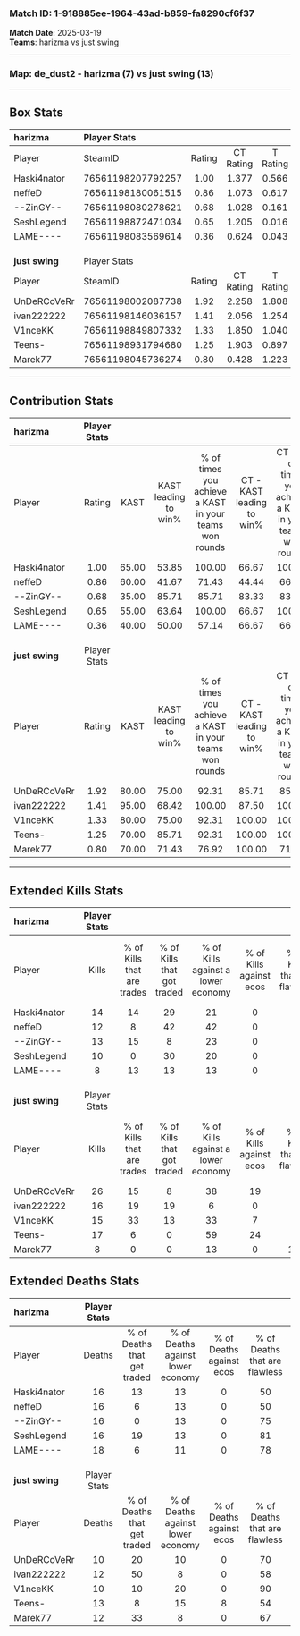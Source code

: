 ### Match ID: 1-918885ee-1964-43ad-b859-fa8290cf6f37  
**Match Date**: 2025-03-19  
**Teams**: harizma vs just swing  

---  

### **Map**: de_dust2 - harizma (7) vs just swing (13)  
---  

## Box Stats  

| **harizma**    | Player Stats      |        |           |          |       |       |       |         |        |      |     |
| :- | :- | :-: | :-: | :-: | :-: | :-: | :-: | :-: | :-: | :-: | :-: |
| Player         | SteamID           | Rating | CT Rating | T Rating | KAST  |  ADR  | Kills | Assists | Deaths | K/D  | HS% |
| Haski4nator    | 76561198207792257 |  1.00  |   1.377   |  0.566   | 65.00 | 81.2  |  14   |    5    |   16   | 0.88 | 50  |
| neffeD         | 76561198180061515 |  0.86  |   1.073   |  0.617   | 60.00 | 79.0  |  12   |    4    |   16   | 0.75 | 83  |
| --ZinGY--      | 76561198080278621 |  0.68  |   1.028   |  0.161   | 35.00 | 66.9  |  13   |    3    |   16   | 0.81 | 15  |
| SeshLegend     | 76561198872471034 |  0.65  |   1.205   |  0.016   | 55.00 | 51.8  |  10   |    3    |   16   | 0.63 | 50  |
| LAME----       | 76561198083569614 |  0.36  |   0.624   |  0.043   | 40.00 | 43.4  |   8   |    1    |   18   | 0.44 | 50  |
|                |                   |        |           |          |       |       |       |         |        |      |     |
|                |                   |        |           |          |       |       |       |         |        |      |     |
|                |                   |        |           |          |       |       |       |         |        |      |     |
| **just swing** | Player Stats      |        |           |          |       |       |       |         |        |      |     |
| Player         | SteamID           | Rating | CT Rating | T Rating | KAST  |  ADR  | Kills | Assists | Deaths | K/D  | HS% |
| UnDeRCoVeRr    | 76561198002087738 |  1.92  |   2.258   |  1.808   | 80.00 | 120.2 |  26   |    7    |   10   | 2.60 | 69  |
| ivan222222     | 76561198146036157 |  1.41  |   2.056   |  1.254   | 95.00 | 83.6  |  16   |    4    |   12   | 1.33 | 62  |
| V1nceKK        | 76561198849807332 |  1.33  |   1.850   |  1.040   | 80.00 | 83.4  |  15   |    8    |   10   | 1.50 | 33  |
| Teens-         | 76561198931794680 |  1.25  |   1.903   |  0.897   | 70.00 | 83.4  |  17   |    5    |   13   | 1.31 | 76  |
| Marek77        | 76561198045736274 |  0.80  |   0.428   |  1.223   | 70.00 | 54.8  |   8   |    5    |   12   | 0.67 | 37  |
---  

## Contribution Stats  

| **harizma**    | Player Stats |       |                      |                                                        |                           |                                                             |                          |                                                            |
| :- | :-: | :-: | :-: | :-: | :-: | :-: | :-: | :-: |
| Player         |    Rating    | KAST  | KAST leading to win% | % of times you achieve a KAST in your teams won rounds | CT - KAST leading to win% | CT - % of times you achieve a KAST in your teams won rounds | T - KAST leading to win% | T - % of times you achieve a KAST in your teams won rounds |
| Haski4nator    |     1.00     | 65.00 |        53.85         |                         100.00                         |           66.67           |                           100.00                            |          25.00           |                           100.00                           |
| neffeD         |     0.86     | 60.00 |        41.67         |                         71.43                          |           44.44           |                            66.67                            |          33.33           |                           100.00                           |
| --ZinGY--      |     0.68     | 35.00 |        85.71         |                         85.71                          |           83.33           |                            83.33                            |          100.00          |                           100.00                           |
| SeshLegend     |     0.65     | 55.00 |        63.64         |                         100.00                         |           66.67           |                           100.00                            |          50.00           |                           100.00                           |
| LAME----       |     0.36     | 40.00 |        50.00         |                         57.14                          |           66.67           |                            66.67                            |           0.00           |                            0.00                            |
|                |              |       |                      |                                                        |                           |                                                             |                          |                                                            |
|                |              |       |                      |                                                        |                           |                                                             |                          |                                                            |
|                |              |       |                      |                                                        |                           |                                                             |                          |                                                            |
| **just swing** | Player Stats |       |                      |                                                        |                           |                                                             |                          |                                                            |
| Player         |    Rating    | KAST  | KAST leading to win% | % of times you achieve a KAST in your teams won rounds | CT - KAST leading to win% | CT - % of times you achieve a KAST in your teams won rounds | T - KAST leading to win% | T - % of times you achieve a KAST in your teams won rounds |
| UnDeRCoVeRr    |     1.92     | 80.00 |        75.00         |                         92.31                          |           85.71           |                            85.71                            |          66.67           |                           100.00                           |
| ivan222222     |     1.41     | 95.00 |        68.42         |                         100.00                         |           87.50           |                           100.00                            |          54.55           |                           100.00                           |
| V1nceKK        |     1.33     | 80.00 |        75.00         |                         92.31                          |          100.00           |                           100.00                            |          55.56           |                           83.33                            |
| Teens-         |     1.25     | 70.00 |        85.71         |                         92.31                          |          100.00           |                           100.00                            |          71.43           |                           83.33                            |
| Marek77        |     0.80     | 70.00 |        71.43         |                         76.92                          |          100.00           |                            71.43                            |          55.56           |                           83.33                            |
---  

## Extended Kills Stats  

| **harizma**    | Player Stats |                            |                            |                                    |                         |                              |                                 |                                       |                    |           |
| :- | :-: | :-: | :-: | :-: | :-: | :-: | :-: | :-: | :-: | :-: |
| Player         |    Kills     | % of Kills that are trades | % of Kills that got traded | % of Kills against a lower economy | % of Kills against ecos | % of Kills that are flawless | % of Kills that are close duels | % of Kills that are assisted by flash | Pistol Round Kills | AWP Kills |
| Haski4nator    |      14      |             14             |             29             |                 21                 |            0            |              57              |               14                |                   0                   |         2          |     0     |
| neffeD         |      12      |             8              |             42             |                 42                 |            0            |              75              |                8                |                   0                   |         1          |     0     |
| --ZinGY--      |      13      |             15             |             8              |                 23                 |            0            |              77              |                8                |                   0                   |         3          |     8     |
| SeshLegend     |      10      |             0              |             30             |                 20                 |            0            |              50              |                0                |                  10                   |         1          |     0     |
| LAME----       |      8       |             13             |             13             |                 13                 |            0            |              75              |               13                |                   0                   |         0          |     0     |
|                |              |                            |                            |                                    |                         |                              |                                 |                                       |                    |           |
|                |              |                            |                            |                                    |                         |                              |                                 |                                       |                    |           |
|                |              |                            |                            |                                    |                         |                              |                                 |                                       |                    |           |
| **just swing** | Player Stats |                            |                            |                                    |                         |                              |                                 |                                       |                    |           |
| Player         |    Kills     | % of Kills that are trades | % of Kills that got traded | % of Kills against a lower economy | % of Kills against ecos | % of Kills that are flawless | % of Kills that are close duels | % of Kills that are assisted by flash | Pistol Round Kills | AWP Kills |
| UnDeRCoVeRr    |      26      |             15             |             8              |                 38                 |           19            |              62              |                0                |                   4                   |         2          |     0     |
| ivan222222     |      16      |             19             |             19             |                 6                  |            0            |              44              |                6                |                  13                   |         4          |     0     |
| V1nceKK        |      15      |             33             |             13             |                 33                 |            7            |              53              |                7                |                   0                   |         0          |     7     |
| Teens-         |      17      |             6              |             0              |                 59                 |           24            |              94              |                0                |                   0                   |         1          |     0     |
| Marek77        |      8       |             0              |             0              |                 13                 |            0            |             100              |                0                |                  13                   |         2          |     1     |
## Extended Deaths Stats  

| **harizma**    | Player Stats |                             |                                   |                          |                               |                            |                           |               |
| :- | :-: | :-: | :-: | :-: | :-: | :-: | :-: | :-: |
| Player         |    Deaths    | % of Deaths that get traded | % of Deaths against lower economy | % of Deaths against ecos | % of Deaths that are flawless | % of Deaths that are close | % of Deaths while blinded | Deaths to AWP |
| Haski4nator    |      16      |             13              |                13                 |            0             |              50               |             0              |             0             |       3       |
| neffeD         |      16      |              6              |                13                 |            0             |              50               |             6              |            13             |       0       |
| --ZinGY--      |      16      |              0              |                13                 |            0             |              75               |             6              |             6             |       4       |
| SeshLegend     |      16      |             19              |                13                 |            0             |              81               |             0              |             6             |       0       |
| LAME----       |      18      |              6              |                11                 |            0             |              78               |             0              |             0             |       1       |
|                |              |                             |                                   |                          |                               |                            |                           |               |
|                |              |                             |                                   |                          |                               |                            |                           |               |
|                |              |                             |                                   |                          |                               |                            |                           |               |
| **just swing** | Player Stats |                             |                                   |                          |                               |                            |                           |               |
| Player         |    Deaths    | % of Deaths that get traded | % of Deaths against lower economy | % of Deaths against ecos | % of Deaths that are flawless | % of Deaths that are close | % of Deaths while blinded | Deaths to AWP |
| UnDeRCoVeRr    |      10      |             20              |                10                 |            0             |              70               |             20             |             0             |       2       |
| ivan222222     |      12      |             50              |                 8                 |            0             |              58               |             8              |             0             |       0       |
| V1nceKK        |      10      |             10              |                20                 |            0             |              90               |             0              |             0             |       3       |
| Teens-         |      13      |              8              |                15                 |            8             |              54               |             15             |             8             |       2       |
| Marek77        |      12      |             33              |                 8                 |            0             |              67               |             0              |             0             |       1       |

